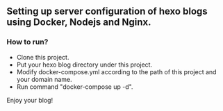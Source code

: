 ## Setting up server configuration of hexo blogs using Docker, Nodejs and Nginx.

### How to run?
- Clone this project.
- Put your hexo blog directory under this project.
- Modify docker-compose.yml according to the path of this project and your domain name.
- Run command "docker-compose up -d".

Enjoy your blog!
